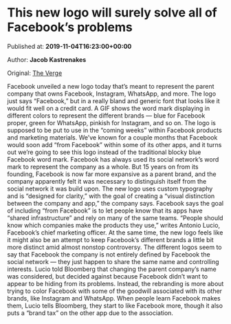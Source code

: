
# This new logo will surely solve all of Facebook’s problems

Published at: **2019-11-04T16:23:00+00:00**

Author: **Jacob Kastrenakes**

Original: [The Verge](https://www.theverge.com/2019/11/4/20947854/facebook-new-logo-design-change-parent-company-instagram-whatsapp)

Facebook unveiled a new logo today that’s meant to represent the parent company that owns Facebook, Instagram, WhatsApp, and more. The logo just says “Facebook,” but in a really bland and generic font that looks like it would fit well on a credit card. A GIF shows the word mark displaying in different colors to represent the different brands — blue for Facebook proper, green for WhatsApp, pinkish for Instagram, and so on.
The logo is supposed to be put to use in the “coming weeks” within Facebook products and marketing materials. We’ve known for a couple months that Facebook would soon add “from Facebook” within some of its other apps, and it turns out we’re going to see this logo instead of the traditional blocky blue Facebook word mark.
Facebook has always used its social network’s word mark to represent the company as a whole. But 15 years on from its founding, Facebook is now far more expansive as a parent brand, and the company apparently felt it was necessary to distinguish itself from the social network it was build upon.
The new logo uses custom typography and is “designed for clarity,” with the goal of creating a “visual distinction between the company and app,” the company says.
Facebook says the goal of including “from Facebook” is to let people know that its apps have “shared infrastructure” and rely on many of the same teams. “People should know which companies make the products they use,” writes Antonio Lucio, Facebook’s chief marketing officer.
At the same time, the new logo feels like it might also be an attempt to keep Facebook’s different brands a little bit more distinct amid almost nonstop controversy. The different logos seem to say that Facebook the company is not entirely defined by Facebook the social network — they just happen to share the same name and controlling interests.
Lucio told Bloomberg that changing the parent company’s name was considered, but decided against because Facebook didn’t want to appear to be hiding from its problems. Instead, the rebranding is more about trying to color Facebook with some of the goodwill associated with its other brands, like Instagram and WhatsApp. When people learn Facebook makes them, Lucio tells Bloomberg, they start to like Facebook more, though it also puts a “brand tax” on the other app due to the association.
